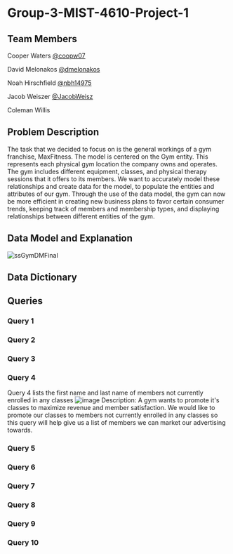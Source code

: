 # Group-3-MIST-4610-Project-1
 
## Team Members
Cooper Waters [@coopw07](https://github.com/coopw07)

David Melonakos [@dmelonakos](https://github.com/dmelonakos)

Noah Hirschfield [@nbh14975](https://github.com/nbh14975)

Jacob Weiszer [@JacobWeisz](https://github.com/JacobWeisz)

Coleman Willis

## Problem Description
The task that we decided to focus on is the general workings of a gym franchise, MaxFitness. The model is centered on the Gym entity. This represents each physical gym location the company owns and operates. The gym includes different equipment, classes, and physical therapy sessions that it offers to its members. We want to accurately model these relationships and create data for the model, to populate the entities and attributes of our gym. Through the use of the data model, the gym can now be more efficient in creating new business plans to favor certain consumer trends, keeping track of members and membership types, and displaying relationships between different entities of the gym.

## Data Model and Explanation
![ssGymDMFinal](https://github.com/user-attachments/assets/09d25c73-b1ee-492c-a994-9e7c49037c6f)

## Data Dictionary

## Queries
### Query 1

### Query 2

### Query 3

### Query 4
Query 4 lists the first name and last name of members not currently enrolled in any classes
![image](https://github.com/user-attachments/assets/773a4ed5-fc43-4066-b196-01d69b78f041)
Description: A gym wants to promote it's classes to maximize revenue and member satisfaction. We would like to promote our classes to members not currently enrolled in any classes so this query will help give us a list of members we can market our advertising towards.

### Query 5

### Query 6

### Query 7

### Query 8

### Query 9

### Query 10

